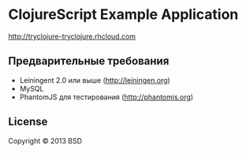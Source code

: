 # ClojureScript Example Application

http://tryclojure-tryclojure.rhcloud.com


## Предварительные требования

* Leiningent 2.0 или выше (http://leiningen.org)
* MySQL
* PhantomJS для тестирования (http://phantomjs.org)

## License

Copyright © 2013 BSD
